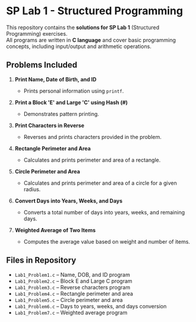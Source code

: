 # SP Lab 1 - Structured Programming

This repository contains the **solutions for SP Lab 1** (Structured Programming) exercises.  
All programs are written in **C language** and cover basic programming concepts, including input/output and arithmetic operations.

## Problems Included
1. **Print Name, Date of Birth, and ID**  
   - Prints personal information using `printf`.

2. **Print a Block 'E' and Large 'C' using Hash (#)**  
   - Demonstrates pattern printing.

3. **Print Characters in Reverse**  
   - Reverses and prints characters provided in the problem.

4. **Rectangle Perimeter and Area**  
   - Calculates and prints perimeter and area of a rectangle.

5. **Circle Perimeter and Area**  
   - Calculates and prints perimeter and area of a circle for a given radius.

6. **Convert Days into Years, Weeks, and Days**  
   - Converts a total number of days into years, weeks, and remaining days.

7. **Weighted Average of Two Items**  
   - Computes the average value based on weight and number of items.

## Files in Repository
- `Lab1_Problem1.c` – Name, DOB, and ID program
- `Lab1_Problem2.c` – Block E and Large C program
- `Lab1_Problem3.c` – Reverse characters program
- `Lab1_Problem4.c` – Rectangle perimeter and area
- `Lab1_Problem5.c` – Circle perimeter and area
- `Lab1_Problem6.c` – Days to years, weeks, and days conversion
- `Lab1_Problem7.c` – Weighted average program
